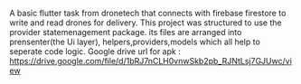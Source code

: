 A basic flutter task from dronetech that connects with firebase firestore to write and read drones for delivery. 
This project was structured to use the provider statemenagement package. its files are arranged into prensenter(the Ui layer), helpers,providers,models which all help to seperate code logic.
Google drive url for apk : https://drive.google.com/file/d/1bRJ7nCLH0vnwSkb2pb_RJNtLsj7GJUwc/view
